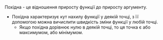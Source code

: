 Похідна - це відношення приросту функції до приросту аргументу.
- Похідна характеризує кут нахилу функції у деякій точці, з її допомогою можна вичислити швидкість зміни функції у любій точці.
	- Якщо похідна дорівнює нулю в деякій точці, то ця точка є або максимумом, або мінімумом.